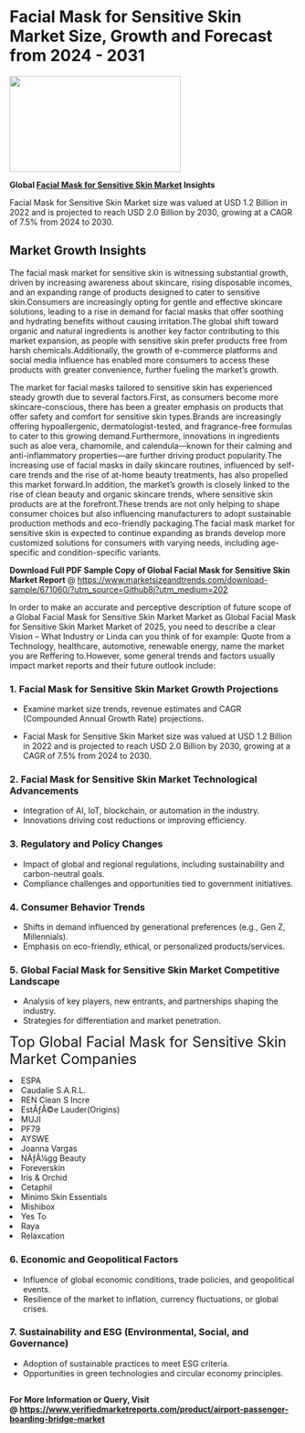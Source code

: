 <H1>Facial Mask for Sensitive Skin Market Size, Growth and Forecast from 2024 - 2031</H1><img class="aligncenter size-medium wp-image-584254" src="https://thirdeyenews.in/wp-content/uploads/2024/09/Global-Market-Research-300x168.jpeg" alt="" width="300" height="168" /><p><strong>Global&nbsp;<a href="https://www.marketsizeandtrends.com/download-sample/671060/?utm_source=Github8j?utm_medium=202">Facial Mask for Sensitive Skin Market</a> Insights</strong></p><p>Facial Mask for Sensitive Skin Market size was valued at USD 1.2 Billion in 2022 and is projected to reach USD 2.0 Billion by 2030, growing at a CAGR of 7.5% from 2024 to 2030.</p><p><h2>Market Growth Insights</h2> <p>The facial mask market for sensitive skin is witnessing substantial growth, driven by increasing awareness about skincare, rising disposable incomes, and an expanding range of products designed to cater to sensitive skin.Consumers are increasingly opting for gentle and effective skincare solutions, leading to a rise in demand for facial masks that offer soothing and hydrating benefits without causing irritation.The global shift toward organic and natural ingredients is another key factor contributing to this market expansion, as people with sensitive skin prefer products free from harsh chemicals.Additionally, the growth of e-commerce platforms and social media influence has enabled more consumers to access these products with greater convenience, further fueling the market’s growth.</p> <p>The market for facial masks tailored to sensitive skin has experienced steady growth due to several factors.First, as consumers become more skincare-conscious, there has been a greater emphasis on products that offer safety and comfort for sensitive skin types.Brands are increasingly offering hypoallergenic, dermatologist-tested, and fragrance-free formulas to cater to this growing demand.Furthermore, innovations in ingredients such as aloe vera, chamomile, and calendula—known for their calming and anti-inflammatory properties—are further driving product popularity.The increasing use of facial masks in daily skincare routines, influenced by self-care trends and the rise of at-home beauty treatments, has also propelled this market forward.In addition, the market’s growth is closely linked to the rise of clean beauty and organic skincare trends, where sensitive skin products are at the forefront.These trends are not only helping to shape consumer choices but also influencing manufacturers to adopt sustainable production methods and eco-friendly packaging.The facial mask market for sensitive skin is expected to continue expanding as brands develop more customized solutions for consumers with varying needs, including age-specific and condition-specific variants.<p><span class=""><strong>Download Full PDF Sample Copy of Global Facial Mask for Sensitive Skin Market Report</strong> @ <a href="https://www.marketsizeandtrends.com/download-sample/671060/?utm_source=Github8j?utm_medium=202" target="_blank">https://www.marketsizeandtrends.com/download-sample/671060/?utm_source=Github8j?utm_medium=202</a></span></p><p>In order to make an accurate and perceptive description of future scope of a Global&nbsp;Facial Mask for Sensitive Skin Market Market as Global&nbsp;Facial Mask for Sensitive Skin Market Market of 2025, you need to describe a clear Vision &ndash; What Industry or Linda can you think of for example: Quote from a Technology, healthcare, automotive, renewable energy, name the market you are Reffering to.However, some general trends and factors usually impact market reports and their future outlook include:</p><h3>1.&nbsp;<strong>Facial Mask for Sensitive Skin Market Growth Projections</strong></h3><ul><li>Examine market size trends, revenue estimates and CAGR (Compounded Annual Growth Rate) projections.</li><li><p>Facial Mask for Sensitive Skin Market size was valued at USD 1.2 Billion in 2022 and is projected to reach USD 2.0 Billion by 2030, growing at a CAGR of 7.5% from 2024 to 2030.</p></li></ul><h3>2.&nbsp;<strong>Facial Mask for Sensitive Skin Market Technological Advancements</strong></h3><ul><li>Integration of AI, IoT, blockchain, or automation in the industry.</li><li>Innovations driving cost reductions or improving efficiency.</li></ul><h3>3.&nbsp;<strong>Regulatory and Policy Changes</strong></h3><ul><li>Impact of global and regional regulations, including sustainability and carbon-neutral goals.</li><li>Compliance challenges and opportunities tied to government initiatives.</li></ul><h3>4.&nbsp;<strong>Consumer Behavior Trends</strong></h3><ul><li>Shifts in demand influenced by generational preferences (e.g., Gen Z, Millennials).</li><li>Emphasis on eco-friendly, ethical, or personalized products/services.</li></ul><h3>5.&nbsp;<strong>Global Facial Mask for Sensitive Skin Market Competitive Landscape</strong></h3><ul><li>Analysis of key players, new entrants, and partnerships shaping the industry.</li><li>Strategies for differentiation and market penetration.</li></ul><p data-pm-slice="1 1 []"><span style="color: inherit; font-family: inherit; font-size: 25px;">Top Global Facial Mask for Sensitive Skin Market Companies</span></p><div class="" data-test-id=""><p><li>ESPA</li><li> Caudalie S.A.R.L.</li><li> REN Clean S Incre</li><li> EstÃƒÂ©e Lauder(Origins)</li><li> MUJI</li><li> PF79</li><li> AYSWE</li><li> Joanna Vargas</li><li> NÃƒÂ¼gg Beauty</li><li> Foreverskin</li><li> Iris & Orchid</li><li> Cetaphil</li><li> Minimo Skin Essentials</li><li> Mishibox</li><li> Yes To</li><li> Raya</li><li> Relaxcation</li></p></div><h3>6.&nbsp;<strong>Economic and Geopolitical Factors</strong></h3><ul><li>Influence of global economic conditions, trade policies, and geopolitical events.</li><li>Resilience of the market to inflation, currency fluctuations, or global crises.</li></ul><h3>7.&nbsp;<strong>Sustainability and ESG (Environmental, Social, and Governance)</strong></h3><ul><li>Adoption of sustainable practices to meet ESG criteria.</li><li>Opportunities in green technologies and circular economy principles.</li></ul><h2><strong style="font-size: 14px;">For More Information or Query, Visit @&nbsp;</strong><a style="background-color: #ffffff; font-size: 14px;" href="https://www.marketsizeandtrends.com/report/facial-mask-for-sensitive-skin-market/" target="_blank">https://www.verifiedmarketreports.com/product/airport-passenger-boarding-bridge-market</a></h2>